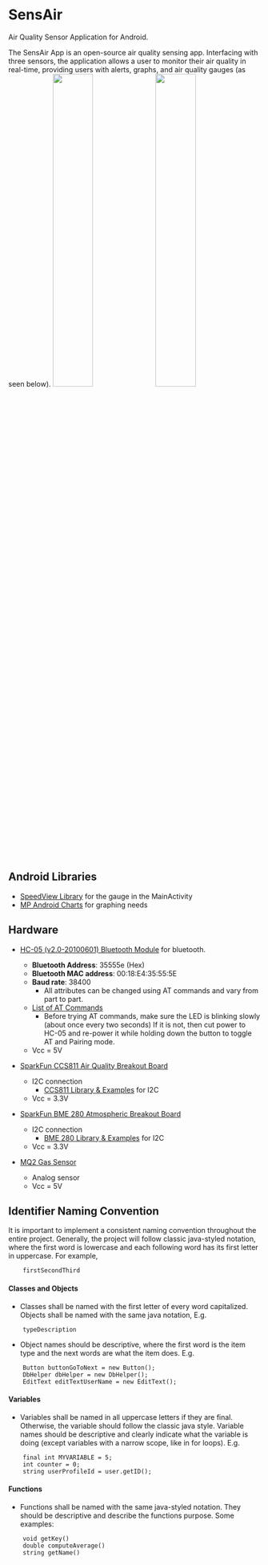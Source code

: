 # SensAir
Air Quality Sensor Application for Android. 

The SensAir App is an open-source air quality sensing app. Interfacing with three sensors, the application allows a user to monitor their air quality in real-time, providing users with alerts, graphs, and air quality gauges (as seen below).
<img src="https://i.imgur.com/HmIWCRY.png" width="40%">
<img src="https://i.imgur.com/KYzBIQI.png" width="40%">

## Android Libraries
* [SpeedView Library](https://github.com/anastr/SpeedView) for the gauge in the MainActivity
* [MP Android Charts](https://github.com/PhilJay/MPAndroidChart) for graphing needs 

## Hardware
* [HC-05 (v2.0-20100601) Bluetooth Module](https://components101.com/sites/default/files/component_datasheet/HC-05%20Datasheet.pdf) for bluetooth.
    * **Bluetooth Address**: 35555e (Hex)
    * **Bluetooth MAC address**: 00:18:E4:35:55:5E
    * **Baud rate**: 38400
      * All attributes can be changed using AT commands and vary from part to part.
    * [List of AT Commands](https://roboindia.com/tutorial-content/arduino_code/hc-05_at_commands.zip)
      * Before trying AT commands, make sure the LED is blinking slowly (about once every two seconds) If it is not, then cut power to HC-05 and re-power it while holding down the button to toggle AT and Pairing mode.
    * Vcc = 5V
    
* [SparkFun CCS811 Air Quality Breakout Board](https://cdn-learn.adafruit.com/assets/assets/000/044/636/original/CCS811_DS000459_2-00-1098798.pdf)
    * I2C connection
      * [CCS811 Library & Examples](https://github.com/sparkfun/SparkFun_CCS811_Arduino_Library) for I2C
    * Vcc = 3.3V

* [SparkFun BME 280 Atmospheric Breakout Board](https://cdn.sparkfun.com/assets/e/7/3/b/1/BME280_Datasheet.pdf)
    * I2C connection
      * [BME 280 Library & Examples](https://github.com/sparkfun/SparkFun_BME280_Arduino_Library) for I2C
    * Vcc = 3.3V

* [MQ2 Gas Sensor](https://docs.particle.io/assets/datasheets/electronsensorkit/MQ-2.pdf)
    * Analog sensor
    * Vcc = 5V


## Identifier Naming Convention
It is important to implement a consistent naming convention throughout the entire project. Generally, the project will follow classic java-styled notation, where the first word is lowercase and each following word has its first letter in uppercase. For example,
```
    firstSecondThird
```

#### Classes and Objects
* Classes shall be named with the first letter of every word capitalized. Objects shall be named with the same java notation,  E.g.
```
    typeDescription
```
* Object names should be descriptive, where the first word is the item type and the next words are what the item does. E.g.
```
    Button buttonGoToNext = new Button();
    DbHelper dbHelper = new DbHelper();
    EditText editTextUserName = new EditText();
```
#### Variables
* Variables shall be named in all uppercase letters if they are final. Otherwise, the variable should follow the classic java style. Variable names should be descriptive and clearly indicate what the variable is doing (except variables with a narrow scope, like in for loops). E.g.
```
    final int MYVARIABLE = 5;
    int counter = 0;
    string userProfileId = user.getID();
```
#### Functions
* Functions shall be named with the same java-styled notation. They should be descriptive and describe the functions purpose. Some examples:
```
    void getKey()
    double computeAverage()
    string getName()
```
